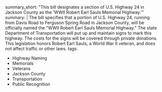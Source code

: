 summary_short: "This bill designates a section of U.S. Highway 24 in Jackson County as the 'WWII Robert Earl Sauls Memorial Highway.'"
summary: |
  The bill specifies that a portion of U.S. Highway 24, running from Davis Road to Ferguson Spring Road in Jackson County, will be officially named the "WWII Robert Earl Sauls Memorial Highway." The state Department of Transportation will put up and maintain signs to mark this highway. The costs for the signs will be covered through private donations. This legislation honors Robert Earl Sauls, a World War II veteran, and does not affect traffic or other laws.
tags:
  - Highway Naming
  - Memorials
  - Veterans
  - Jackson County
  - Transportation
  - Public Recognition
